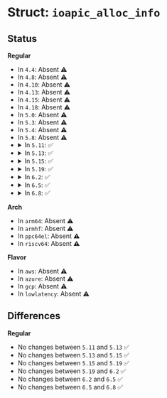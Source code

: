# Struct: <code>ioapic_alloc_info</code>

## Status
<b>Regular</b>
<ul>
<li>
In <code>4.4</code>: Absent ⚠️
</li>
<li>
In <code>4.8</code>: Absent ⚠️
</li>
<li>
In <code>4.10</code>: Absent ⚠️
</li>
<li>
In <code>4.13</code>: Absent ⚠️
</li>
<li>
In <code>4.15</code>: Absent ⚠️
</li>
<li>
In <code>4.18</code>: Absent ⚠️
</li>
<li>
In <code>5.0</code>: Absent ⚠️
</li>
<li>
In <code>5.3</code>: Absent ⚠️
</li>
<li>
In <code>5.4</code>: Absent ⚠️
</li>
<li>
In <code>5.8</code>: Absent ⚠️
</li>
<li>
<details>
<summary>In <code>5.11</code>: ✅</summary>

```c
struct ioapic_alloc_info {
    int pin;
    int node;
    u32 is_level;
    u32 active_low;
    u32 valid;
};
```
</details>
</li>
<li>
<details>
<summary>In <code>5.13</code>: ✅</summary>

```c
struct ioapic_alloc_info {
    int pin;
    int node;
    u32 is_level;
    u32 active_low;
    u32 valid;
};
```
</details>
</li>
<li>
<details>
<summary>In <code>5.15</code>: ✅</summary>

```c
struct ioapic_alloc_info {
    int pin;
    int node;
    u32 is_level;
    u32 active_low;
    u32 valid;
};
```
</details>
</li>
<li>
<details>
<summary>In <code>5.19</code>: ✅</summary>

```c
struct ioapic_alloc_info {
    int pin;
    int node;
    u32 is_level;
    u32 active_low;
    u32 valid;
};
```
</details>
</li>
<li>
<details>
<summary>In <code>6.2</code>: ✅</summary>

```c
struct ioapic_alloc_info {
    int pin;
    int node;
    u32 is_level;
    u32 active_low;
    u32 valid;
};
```
</details>
</li>
<li>
<details>
<summary>In <code>6.5</code>: ✅</summary>

```c
struct ioapic_alloc_info {
    int pin;
    int node;
    u32 is_level;
    u32 active_low;
    u32 valid;
};
```
</details>
</li>
<li>
<details>
<summary>In <code>6.8</code>: ✅</summary>

```c
struct ioapic_alloc_info {
    int pin;
    int node;
    u32 is_level;
    u32 active_low;
    u32 valid;
};
```
</details>
</li>
</ul>
<b>Arch</b>
<ul>
<li>
In <code>arm64</code>: Absent ⚠️
</li>
<li>
In <code>armhf</code>: Absent ⚠️
</li>
<li>
In <code>ppc64el</code>: Absent ⚠️
</li>
<li>
In <code>riscv64</code>: Absent ⚠️
</li>
</ul>
<b>Flavor</b>
<ul>
<li>
In <code>aws</code>: Absent ⚠️
</li>
<li>
In <code>azure</code>: Absent ⚠️
</li>
<li>
In <code>gcp</code>: Absent ⚠️
</li>
<li>
In <code>lowlatency</code>: Absent ⚠️
</li>
</ul>

## Differences
<b>Regular</b>
<ul>
<li>
No changes between <code>5.11</code> and <code>5.13</code> ✅
</li>
<li>
No changes between <code>5.13</code> and <code>5.15</code> ✅
</li>
<li>
No changes between <code>5.15</code> and <code>5.19</code> ✅
</li>
<li>
No changes between <code>5.19</code> and <code>6.2</code> ✅
</li>
<li>
No changes between <code>6.2</code> and <code>6.5</code> ✅
</li>
<li>
No changes between <code>6.5</code> and <code>6.8</code> ✅
</li>
</ul>
